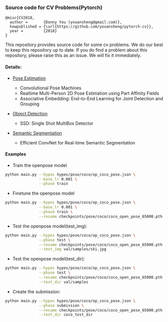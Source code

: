 ### Source code for CV Problems(Pytorch)
```
@misc{CV2018,
  author =       {Donny You (youansheng@gmail.com)},
  howpublished = {\url{https://github.com/youansheng/pytorch-cv}},
  year =         {2018}
}
```

This repository provides source code for some cv problems. We do our best to keep this repository up to date.  If you do find a problem about this repository, please raise this as an issue. We will fix it immediately.


#### Details:

- [Pose Estimation](https://github.com/youansheng/ComputerVision/tree/master/methods/pose)
    - Convolutional Pose Machines
    - Realtime Multi-Person 2D Pose Estimation using Part Affinity Fields
    - Associative Embedding: End-to-End Learning for Joint Detection and Grouping
    
- [Object Detection](https://github.com/youansheng/ComputerVision/tree/master/methods/det)
    - SSD: Single Shot MultiBox Detector
    
- [Semantic Segmentation](https://github.com/youansheng/ComputerVision/tree/master/methods/seg)
    - Efficient ConvNet for Real-time Semantic Segmentation

#### Examples
- Train the openpose model
```bash
python main.py --hypes hypes/pose/coco/op_coco_pose.json \
               --base_lr 0.001 \
               --phase train
```

- Finetune the openpose model
```bash
python main.py --hypes hypes/pose/coco/op_coco_pose.json \
               --base_lr 0.001 \
               --phase train \
               --resume checkpoints/pose/coco/coco_open_pose_65000.pth
```

- Test the openpose model(test_img):
```bash
python main.py --hypes hypes/pose/coco/op_coco_pose.json \
               --phase test \
               --resume checkpoints/pose/coco/coco_open_pose_65000.pth \
               --test_img val/samples/ski.jpg
```

- Test the openpose model(test_dir):
```bash
python main.py --hypes hypes/pose/coco/op_coco_pose.json \
               --phase test \
               --resume checkpoints/pose/coco/coco_open_pose_65000.pth \
               --test_dir val/samples
```

- Create the submission:
```bash
python main.py --hypes hypes/pose/coco/op_coco_pose.json \
               --phase submission \
               --resume checkpoints/pose/coco/coco_open_pose_65000.pth \
               --test_dir coco_test_dir
```
